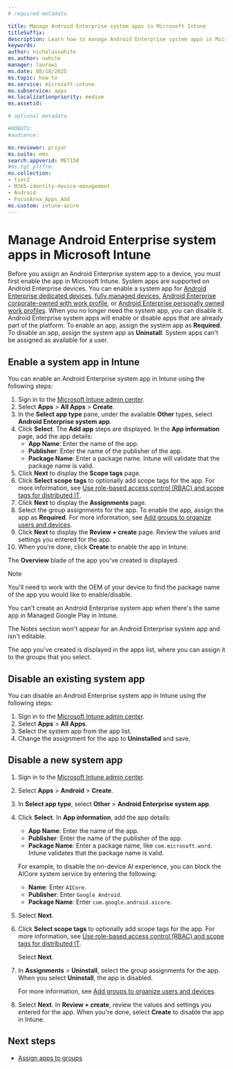 ```yaml
---
# required metadata

title: Manage Android Enterprise system apps in Microsoft Intune
titleSuffix: 
description: Learn how to manage Android Enterprise system apps in Microsoft Intune.
keywords:
author: nicholasswhite
ms.author: nwhite
manager: laurawi
ms.date: 08/18/2025
ms.topic: how-to
ms.service: microsoft-intune
ms.subservice: apps
ms.localizationpriority: medium
ms.assetid: 

# optional metadata

#ROBOTS:
#audience:

ms.reviewer: priyar
ms.suite: ems
search.appverid: MET150
#ms.tgt_pltfrm:
ms.collection:
- tier2
- M365-identity-device-management
- Android
- FocusArea_Apps_Add
ms.custom: intune-azure
---
```


# Manage Android Enterprise system apps in Microsoft Intune

Before you assign an Android Enterprise system app to a device, you must first enable the app in Microsoft Intune. System apps are supported on Android Enterprise devices. You can enable a system app for [Android Enterprise dedicated devices](../enrollment/android-kiosk-enroll.md), [fully managed devices](../enrollment/android-fully-managed-enroll.md), [Android Enterprise corporate-owned with work profile](../enrollment/android-corporate-owned-work-profile-enroll.md), or [Android Enterprise personally owned work profiles](../apps/android-deployment-scenarios-app-protection-work-profiles.md). When you no longer need the system app, you can disable it. Android Enterprise system apps will enable or disable apps that are already part of the platform. To enable an app, assign the system app as **Required**. To disable an app, assign the system app as **Uninstall**. System apps can't be assigned as available for a user.

## Enable a system app in Intune

You can enable an Android Enterprise system app in Intune using the following steps:

1. Sign in to the [Microsoft Intune admin center](https://go.microsoft.com/fwlink/?linkid=2109431).
2. Select **Apps** > **All Apps** > **Create**.
3. In the **Select app type** pane, under the available **Other** types, select **Android Enterprise system app**.
4. Click **Select**. The **Add app** steps are displayed.
In the **App information** page, add the app details:
    - **App Name**: Enter the name of the app.
    - **Publisher**: Enter the name of the publisher of the app.  
    - **Package Name**: Enter a package name. Intune will validate that the package name is valid.
5. Click **Next** to display the **Scope tags** page.
6. Click **Select scope tags** to optionally add scope tags for the app. For more information, see [Use role-based access control (RBAC) and scope tags for distributed IT](../fundamentals/scope-tags.md).
7. Click **Next** to display the **Assignments** page.
8. Select the group assignments for the app. To enable the app, assign the app as **Required**. For more information, see [Add groups to organize users and devices](../fundamentals/groups-add.md).
9. Click **Next** to display the **Review + create** page. Review the values and settings you entered for the app.
10. When you're done, click **Create** to enable the app in Intune.

The **Overview** blade of the app you've created is displayed.

> [!NOTE]
> You'll need to work with the OEM of your device to find the package name of the app you would like to enable/disable.
>
> You can't create an Android Enterprise system app when there's the same app in Managed Google Play in Intune.
> 
> The Notes section won't appear for an Android Enterprise system app and isn't editable. 

The app you've created is displayed in the apps list, where you can assign it to the groups that you select. 

## Disable an existing system app

You can disable an Android Enterprise system app in Intune using the following steps:

1. Sign in to the [Microsoft Intune admin center](https://go.microsoft.com/fwlink/?linkid=2109431).
2. Select **Apps** > **All Apps**.
3. Select the system app from the app list.
4. Change the assignment for the app to **Uninstalled** and save.

## Disable a new system app

1. Sign in to the [Microsoft Intune admin center](https://go.microsoft.com/fwlink/?linkid=2109431).
2. Select **Apps** > **Android** > **Create**.
3. In **Select app type**, select **Other** > **Android Enterprise system app**.
4. Click **Select**. In **App information**, add the app details:
    - **App Name**: Enter the name of the app.
    - **Publisher**: Enter the name of the publisher of the app.  
    - **Package Name**: Enter a package name, like `com.microsoft.word`. Intune validates that the package name is valid.

    For example, to disable the on-device AI experience, you can block the AICore system service by entering the following:

    - **Name**: Enter `AICore`.
    - **Publisher**: Enter `Google Android`.
    - **Package Name**: Enter `com.google.android.aicore`.

6. Select **Next**.
7. Click **Select scope tags** to optionally add scope tags for the app. For more information, see [Use role-based access control (RBAC) and scope tags for distributed IT](../fundamentals/scope-tags.md).

    Select **Next**.

8. In **Assignments** > **Uninstall**, select the group assignments for the app. When you select **Uninstall**, the app is disabled.

    For more information, see [Add groups to organize users and devices](../fundamentals/groups-add.md).
9. Select **Next**. In **Review + create**, review the values and settings you entered for the app. When you're done, select **Create** to disable the app in Intune.

## Next steps

- [Assign apps to groups](apps-deploy.md)
